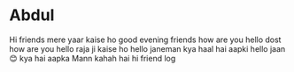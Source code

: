 # Abdul
Hi friends 
mere yaar kaise ho 
good evening friends how are you 
hello dost how are you 
hello raja ji kaise ho
hello janeman kya haal hai aapki
hello jaan 😊 kya hai aapka Mann 
kahah hai
hi friend log
